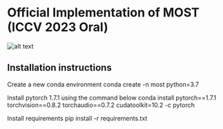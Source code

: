 # Official Implementation of MOST (ICCV 2023 Oral)

![alt text](https://github.com/rssaketh/MOST/blob/main/assets/teaser_nohuman.png?raw=true)

## Installation instructions
Create a new conda environment
conda create -n most python=3.7

Install pytorch 1.7.1 using the command below
conda install pytorch==1.7.1 torchvision==0.8.2 torchaudio==0.7.2 cudatoolkit=10.2 -c pytorch

Install requirements
pip install -r requirements.txt
